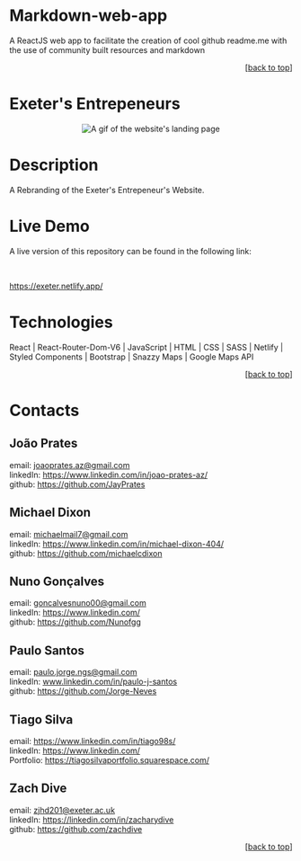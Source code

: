 # Markdown-web-app
A ReactJS web app to facilitate the creation of cool github readme.me with the use of community built resources and markdown


<p align="right">[<a href="#top">back to top</a>]</p>

# Exeter's Entrepeneurs

<p align="center">
  <img src="DocumentationGif.GIF" alt="A gif of the website's landing page" />
</p>
  
# Description
A Rebranding of the Exeter's Entrepeneur's Website.


# Live Demo
A live version of this repository can be found in the following link:

<br>

https://exeter.netlify.app/



# Technologies

React | React-Router-Dom-V6 | JavaScript | HTML | CSS | SASS | Netlify | Styled Components | Bootstrap | Snazzy Maps | Google Maps API

<p align="right">[<a href="#top">back to top</a>]</p>

# Contacts

## João Prates

email: joaoprates.az@gmail.com
<br>
linkedIn: https://www.linkedin.com/in/joao-prates-az/
<br>
github: https://github.com/JayPrates


## Michael Dixon

email: michaelmail7@gmail.com
<br>
linkedIn: https://www.linkedin.com/in/michael-dixon-404/
<br>
github: https://github.com/michaelcdixon

## Nuno Gonçalves

email: goncalvesnuno00@gmail.com
<br>
linkedIn: https://www.linkedin.com/
<br>
github: https://github.com/Nunofgg

## Paulo Santos

email: paulo.jorge.ngs@gmail.com
<br>
linkedIn: www.linkedin.com/in/paulo-j-santos
<br>
github: https://github.com/Jorge-Neves

## Tiago Silva
email: https://www.linkedin.com/in/tiago98s/
<br>
linkedIn: https://www.linkedin.com/
<br>
Portfolio: https://tiagosilvaportfolio.squarespace.com/

## Zach Dive

email: zjhd201@exeter.ac.uk
<br>
linkedIn: https://linkedin.com/in/zacharydive
<br>
github: https://github.com/zachdive

<p align="right">[<a href="#top">back to top</a>]</p>

<br>
<br>

